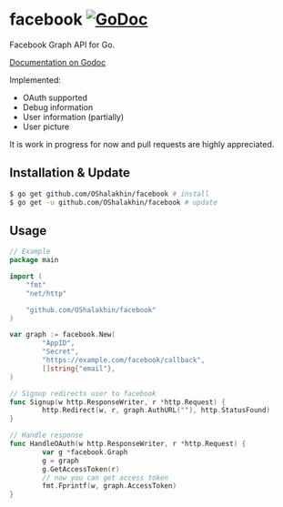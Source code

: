 # facebook [![GoDoc](https://godoc.org/github.com/OShalakhin/facebook?status.png)](https://godoc.org/github.com/OShalakhin/facebook)

Facebook Graph API for Go.

[Documentation on Godoc](http://godoc.org/github.com/OShalakhin/facebook)

Implemented:

- OAuth supported
- Debug information
- User information (partially)
- User picture

It is work in progress for now and pull requests are highly appreciated.

## Installation & Update

```bash
$ go get github.com/OShalakhin/facebook # install
$ go get -u github.com/OShalakhin/facebook # update
```

## Usage

```go
// Example
package main

import (
    "fmt"
    "net/http"

    "github.com/OShalakhin/facebook"
)

var graph := facebook.New(
        "AppID",
        "Secret",
        "https://example.com/facebook/callback",
        []string{"email"},
)

// Signup redirects user to facebook
func Signup(w http.ResponseWriter, r *http.Request) {
        http.Redirect(w, r, graph.AuthURL(""), http.StatusFound)
}

// Handle response
func HandleOAuth(w http.ResponseWriter, r *http.Request) {
        var g *facebook.Graph
        g = graph
        g.GetAccessToken(r)
        // now you can get access token
        fmt.Fprintf(w, graph.AccessToken)
}
```
